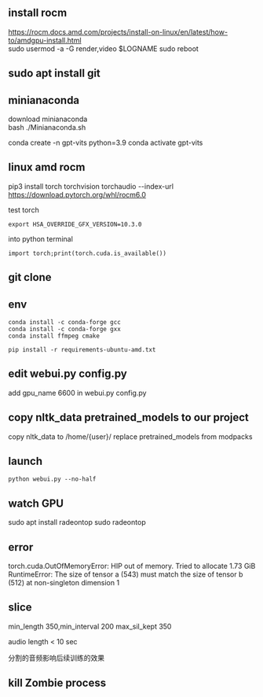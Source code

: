 
## install rocm
https://rocm.docs.amd.com/projects/install-on-linux/en/latest/how-to/amdgpu-install.html  
sudo usermod -a -G render,video $LOGNAME
sudo reboot

## sudo apt install git 

## minianaconda
download minianaconda  
bash ./Minianaconda.sh  

conda create -n gpt-vits python=3.9
conda activate gpt-vits

## linux amd rocm
pip3 install torch torchvision torchaudio --index-url https://download.pytorch.org/whl/rocm6.0  

test torch  
```shell
export HSA_OVERRIDE_GFX_VERSION=10.3.0
```
into python terminal  
```shell
import torch;print(torch.cuda.is_available())
```

## git clone 

## env
```shell
conda install -c conda-forge gcc
conda install -c conda-forge gxx
conda install ffmpeg cmake

pip install -r requirements-ubuntu-amd.txt
```

## edit webui.py config.py
add gpu_name 6600 in webui.py config.py

## copy nltk_data pretrained_models to our project
copy nltk_data to /home/{user}/
replace pretrained_models from modpacks
## launch
```shell
python webui.py --no-half

```

## watch GPU
sudo apt install radeontop
sudo radeontop

## error
torch.cuda.OutOfMemoryError: HIP out of memory. Tried to allocate 1.73 GiB
RuntimeError: The size of tensor a (543) must match the size of tensor b (512) at non-singleton dimension 1

## slice
min_length 350,min_interval 200 max_sil_kept 350

audio length < 10 sec

分割的音频影响后续训练的效果

## kill Zombie process
